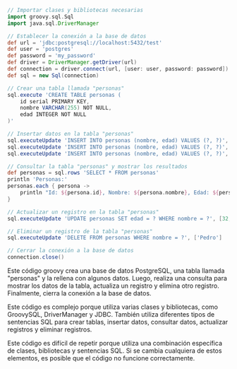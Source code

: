 ```groovy
// Importar clases y bibliotecas necesarias
import groovy.sql.Sql
import java.sql.DriverManager

// Establecer la conexión a la base de datos
def url = 'jdbc:postgresql://localhost:5432/test'
def user = 'postgres'
def password = 'my_password'
def driver = DriverManager.getDriver(url)
def connection = driver.connect(url, [user: user, password: password])
def sql = new Sql(connection)

// Crear una tabla llamada "personas"
sql.execute 'CREATE TABLE personas (
    id serial PRIMARY KEY,
    nombre VARCHAR(255) NOT NULL,
    edad INTEGER NOT NULL
)'

// Insertar datos en la tabla "personas"
sql.executeUpdate 'INSERT INTO personas (nombre, edad) VALUES (?, ?)', ['Juan', 25]
sql.executeUpdate 'INSERT INTO personas (nombre, edad) VALUES (?, ?)', ['María', 30]
sql.executeUpdate 'INSERT INTO personas (nombre, edad) VALUES (?, ?)', ['Pedro', 35]

// Consultar la tabla "personas" y mostrar los resultados
def personas = sql.rows 'SELECT * FROM personas'
println 'Personas:'
personas.each { persona ->
    println "Id: ${persona.id}, Nombre: ${persona.nombre}, Edad: ${persona.edad}"
}

// Actualizar un registro en la tabla "personas"
sql.executeUpdate 'UPDATE personas SET edad = ? WHERE nombre = ?', [32, 'María']

// Eliminar un registro de la tabla "personas"
sql.executeUpdate 'DELETE FROM personas WHERE nombre = ?', ['Pedro']

// Cerrar la conexión a la base de datos
connection.close()
```

Este código groovy crea una base de datos PostgreSQL, una tabla llamada "personas" y la rellena con algunos datos. Luego, realiza una consulta para mostrar los datos de la tabla, actualiza un registro y elimina otro registro. Finalmente, cierra la conexión a la base de datos.

Este código es complejo porque utiliza varias clases y bibliotecas, como GroovySQL, DriverManager y JDBC. También utiliza diferentes tipos de sentencias SQL para crear tablas, insertar datos, consultar datos, actualizar registros y eliminar registros.

Este código es difícil de repetir porque utiliza una combinación específica de clases, bibliotecas y sentencias SQL. Si se cambia cualquiera de estos elementos, es posible que el código no funcione correctamente.
